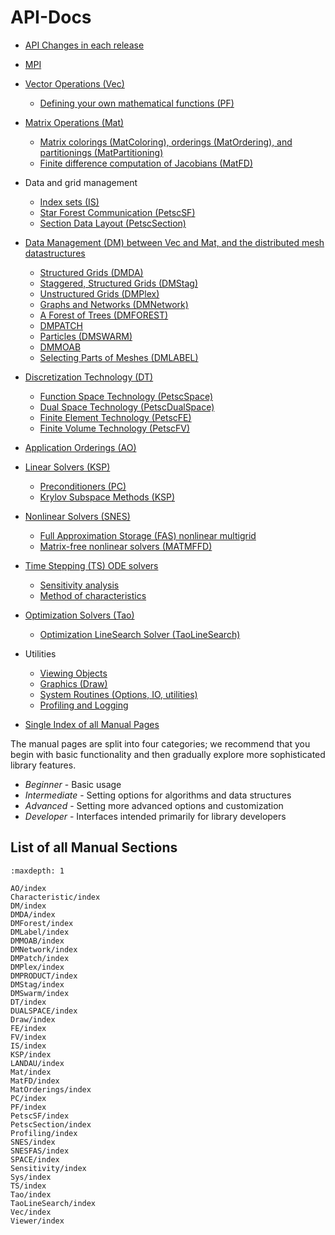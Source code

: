 # API-Docs

* [API Changes in each release](../changes/index.rst)
* [MPI](http://www.mpich.org/static/docs/latest/)
* [Vector Operations (Vec)](Vec/index.md)

  -  [Defining your own mathematical functions (PF)](PF/index.md)
* [Matrix Operations (Mat)](Mat/index.md)

  -  [Matrix colorings (MatColoring), orderings (MatOrdering), and partitionings (MatPartitioning)](MatOrderings/index.md)
  -  [Finite difference computation of Jacobians (MatFD)](MatFD/index.md)
* Data and grid management

  - [Index sets (IS)](IS/index.md)
  - [Star Forest Communication (PetscSF)](PetscSF/index.md)
  -  [Section Data Layout (PetscSection)](PetscSection/index.md)
* [Data Management (DM) between Vec and Mat, and the distributed mesh datastructures](DM/index.md)

  -  [Structured Grids (DMDA)](DMDA/index.md)
  -  [Staggered, Structured Grids (DMStag)](DMStag/index.md)
  -  [Unstructured Grids (DMPlex)](DMPlex/index.md)
  -  [Graphs and Networks (DMNetwork)](DMNetwork/index.md)
  -  [A Forest of Trees (DMFOREST)](DMForest/index.md)
  -  [DMPATCH](DMPatch/index.md)
  -  [Particles (DMSWARM)](DMSwarm/index.md)
  -  [DMMOAB](DMMOAB/index.md)
  -  [Selecting Parts of Meshes (DMLABEL)](DMLabel/index.md)

* [Discretization Technology (DT)](DT/index.md)

  -  [Function Space Technology (PetscSpace)](SPACE/index.md)
  -  [Dual Space Technology (PetscDualSpace)](DUALSPACE/index.md)
  -  [Finite Element Technology (PetscFE)](FE/index.md)
  -  [Finite Volume Technology (PetscFV)](FV/index.md)
* [Application Orderings (AO)](AO/index.md)
* [Linear Solvers (KSP)](KSP/index.md)

  -  [Preconditioners (PC)](PC/index.md)
  -  [Krylov Subspace Methods (KSP)](KSP/index.md)
* [Nonlinear Solvers (SNES)](SNES/index.md)

  - [Full Approximation Storage (FAS) nonlinear multigrid](SNESFAS/index.md)
  - [Matrix-free nonlinear solvers (MATMFFD)](SNES/MatCreateSNESMF.md)
* [Time Stepping (TS) ODE solvers](TS/index.md)

  -  [Sensitivity analysis](Sensitivity/index.md)
  -  [Method of characteristics](Characteristic/index.md)
* [Optimization Solvers (Tao)](Tao/index.md)

  -  [Optimization LineSearch Solver (TaoLineSearch)](TaoLineSearch/index.md)
* Utilities

  -  [Viewing Objects](Viewer/index.md)
  -  [Graphics (Draw)](Draw/index.md)
  -  [System Routines (Options, IO, utilities)](Sys/index.md)
  -  [Profiling and Logging](Profiling/index.md)

* [Single Index of all Manual Pages](singleindex.md)

The manual pages are split into four categories; we recommend that
you begin with basic functionality and then gradually explore more
sophisticated library features.

- *Beginner* - Basic usage
- *Intermediate* - Setting options for algorithms and data structures
- *Advanced* - Setting more advanced options and customization
- *Developer* - Interfaces intended primarily for library developers

## List of all Manual Sections

```{toctree}
:maxdepth: 1

AO/index
Characteristic/index
DM/index
DMDA/index
DMForest/index
DMLabel/index
DMMOAB/index
DMNetwork/index
DMPatch/index
DMPlex/index
DMPRODUCT/index
DMStag/index
DMSwarm/index
DT/index
DUALSPACE/index
Draw/index
FE/index
FV/index
IS/index
KSP/index
LANDAU/index
Mat/index
MatFD/index
MatOrderings/index
PC/index
PF/index
PetscSF/index
PetscSection/index
Profiling/index
SNES/index
SNESFAS/index
SPACE/index
Sensitivity/index
Sys/index
TS/index
Tao/index
TaoLineSearch/index
Vec/index
Viewer/index
```
